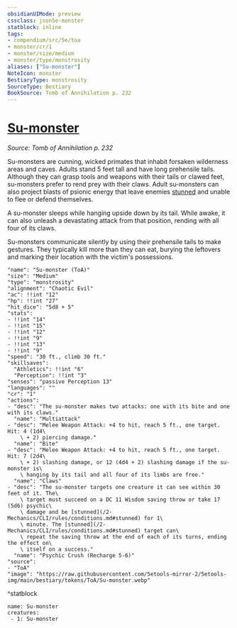 ```yaml
---
obsidianUIMode: preview
cssclass: json5e-monster
statblock: inline
tags:
- compendium/src/5e/toa
- monster/cr/1
- monster/size/medium
- monster/type/monstrosity
aliases: ["Su-monster"]
NoteIcon: monster
BestiaryType: monstrosity
SourceType: Bestiary
BookSource: Tomb of Annihilation p. 232
---
```

# [Su-monster](2-Mechanics/CLI/bestiary/monstrosity/su-monster-toa.md)
*Source: Tomb of Annihilation p. 232*  

Su-monsters are cunning, wicked primates that inhabit forsaken wilderness areas and caves. Adults stand 5 feet tall and have long prehensile tails. Although they can grasp tools and weapons with their tails or clawed feet, su-monsters prefer to rend prey with their claws. Adult su-monsters can also project blasts of psionic energy that leave enemies [stunned](/2-Mechanics/CLI/rules/conditions.md#stunned) and unable to flee or defend themselves.

A su-monster sleeps while hanging upside down by its tail. While awake, it can also unleash a devastating attack from that position, rending with all four of its claws.

Su-monsters communicate silently by using their prehensile tails to make gestures. They typically kill more than they can eat, burying the leftovers and marking their location with the victim's possessions.

```statblock
"name": "Su-monster (ToA)"
"size": "Medium"
"type": "monstrosity"
"alignment": "Chaotic Evil"
"ac": !!int "12"
"hp": !!int "27"
"hit_dice": "5d8 + 5"
"stats":
- !!int "14"
- !!int "15"
- !!int "12"
- !!int "9"
- !!int "13"
- !!int "9"
"speed": "30 ft., climb 30 ft."
"skillsaves":
  "Athletics": !!int "6"
  "Perception": !!int "3"
"senses": "passive Perception 13"
"languages": ""
"cr": "1"
"actions":
- "desc": "The su-monster makes two attacks: one with its bite and one with its claws."
  "name": "Multiattack"
- "desc": "Melee Weapon Attack: +4 to hit, reach 5 ft., one target. Hit: 4 (1d4\
    \ + 2) piercing damage."
  "name": "Bite"
- "desc": "Melee Weapon Attack: +4 to hit, reach 5 ft., one target. Hit: 7 (2d4\
    \ + 2) slashing damage, or 12 (4d4 + 2) slashing damage if the su-monster is\
    \ hanging by its tail and all four of its limbs are free."
  "name": "Claws"
- "desc": "The su-monster targets one creature it can see within 30 feet of it. The\
    \ target must succeed on a DC 11 Wisdom saving throw or take 17 (5d6) psychic\
    \ damage and be [stunned](/2-Mechanics/CLI/rules/conditions.md#stunned) for 1\
    \ minute. The [stunned](/2-Mechanics/CLI/rules/conditions.md#stunned) target can\
    \ repeat the saving throw at the end of each of its turns, ending the effect on\
    \ itself on a success."
  "name": "Psychic Crush (Recharge 5-6)"
"source":
- "ToA"
"image": "https://raw.githubusercontent.com/5etools-mirror-2/5etools-img/main/bestiary/tokens/ToA/Su-monster.webp"
```
^statblock

```encounter-table
name: Su-monster
creatures:
 - 1: Su-monster
```